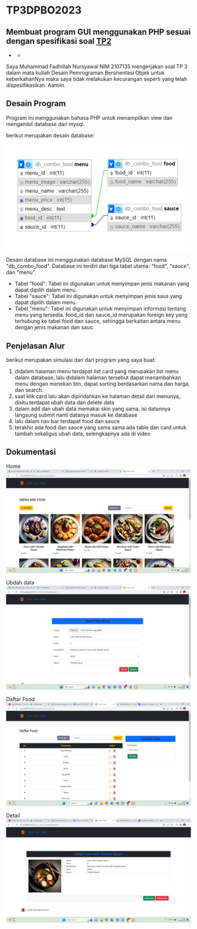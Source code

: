 # TP3DPBO2023
Membuat program GUI menggunakan PHP sesuai dengan spesifikasi soal [TP2](https://docs.google.com/document/d/15WBS8LSBHvTNCENUFC_3ZiiyhaylNzYAH62rl-OUZNU/edit)
---
- -
Saya Muhammad Fadhillah Nursyawal NIM 2107135 mengerjakan soal TP 3
dalam mata kuliah Desain Pemrograman Berorientasi Objek 
untuk keberkahanNya maka saya tidak melakukan kecurangan seperti yang telah dispesifikasikan. Aamiin.

## Desain Program
Program ini menggunakan bahasa PHP untuk menampilkan view dan mengambil database dari mysql. 

berikut merupakan desain database:

![Alt text](Desain%20Database/Screenshot%202023-05-25%20152111.png)

Desain database ini menggunakan database MySQL dengan nama "db_combo_food". Database ini terdiri dari tiga tabel utama: "food", "sauce", dan "menu".
- Tabel "food": Tabel ini digunakan untuk menyimpan jenis makanan yang dapat dipilih dalam menu.
- Tabel "sauce": Tabel ini digunakan untuk menyimpan jenis saus yang dapat dipilih dalam menu.
- Tabel "menu": Tabel ini digunakan untuk menyimpan informasi tentang menu yang tersedia.
food_id dan sauce_id merupakan foreign key yang terhubung ke tabel food dan sauce, sehingga berkaitan antara menu dengan jenis makanan dan saus.

## Penjelasan Alur
berikut merupakan simulasi dari dari program yang saya buat:

1. didalam halaman menu terdapat list card yang merupakan list menu dalam database, lalu didalam halaman tersebut dapat menambahkan menu dengan menekan btn, dapat sorting berdasarkan nama dan harga, dan search.
2. saat klik card lalu akan dipindahkan ke halaman detail dari menunya, disitu terdapat ubah data dan delete data
3. dalam add dan ubah data memakai skin yang sama, isi datannya langsung submit nanti datanya masuk ke database
4. lalu dalam nav bar terdapat food dan sauce
5. terakhir ada food dan sauce yang sama sama ada table dan card untuk tambah sekaligus ubah data, selengkapnya ada di video

## Dokumentasi
Home
![Alt text](Screenshot/Screenshot%202023-05-24%20235535.png)

Ubdah data
![Alt text](Screenshot/Screenshot%202023-05-24%20235626.png)

Daftar Food
![Alt text](Screenshot/Screenshot%202023-05-25%20152644.png)

Detail
![Alt text](Screenshot/Screenshot%202023-05-25%20152830.png)